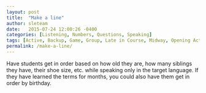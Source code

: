 ```yaml
---
layout: post
title:  "Make a line"
author: sleteam
date:   2015-07-24 12:00:26 -0400
categories: [Listening, Numbers, Questions, Speaking]
tags: [Active, Backup, Game, Group, Late in Course, Midway, Opening Activity, Quick, Review]
permalink: /make-a-line/
---
```

Have students get in order based on how old they are, how many siblings they have, their shoe size, etc. while speaking only in the target language. If they have learned the terms for months, you could also have them get in order by birthday.